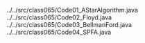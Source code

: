 ../../src/class065/Code01_AStarAlgorithm.java
../../src/class065/Code02_Floyd.java
../../src/class065/Code03_BellmanFord.java
../../src/class065/Code04_SPFA.java
